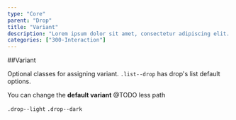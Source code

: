 ```yaml
---
type: "Core"
parent: "Drop"
title: "Variant"
description: "Lorem ipsum dolor sit amet, consectetur adipiscing elit. Nunc tempus laoreet leo sit amet iaculis."
categories: ["300-Interaction"]
---
```


##Variant

Optional classes for assigning variant. `.list--drop` has drop's list default options.

You can change the **default variant** @TODO less path

`.drop--light` `.drop--dark`
        
<demo>
  <demovanilla src="inline/demo/drop/variant">
  </demovanilla>
</demo>
